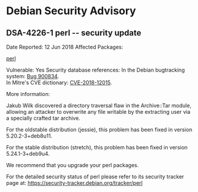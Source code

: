 
Debian Security Advisory
========================


DSA-4226-1 perl -- security update
----------------------------------



Date Reported:
12 Jun 2018
Affected Packages:

[perl](https://packages.debian.org/src:perl)

Vulnerable:
Yes
Security database references:
In the Debian bugtracking system: [Bug 900834](https://bugs.debian.org/cgi-bin/bugreport.cgi?bug=900834).  
In Mitre's CVE dictionary: [CVE-2018-12015](https://security-tracker.debian.org/tracker/CVE-2018-12015).  

More information:

Jakub Wilk discovered a directory traversal flaw in the Archive::Tar
module, allowing an attacker to overwrite any file writable by the
extracting user via a specially crafted tar archive.


For the oldstable distribution (jessie), this problem has been fixed
in version 5.20.2-3+deb8u11.


For the stable distribution (stretch), this problem has been fixed in
version 5.24.1-3+deb9u4.


We recommend that you upgrade your perl packages.


For the detailed security status of perl please refer to its security
tracker page at:
<https://security-tracker.debian.org/tracker/perl>





